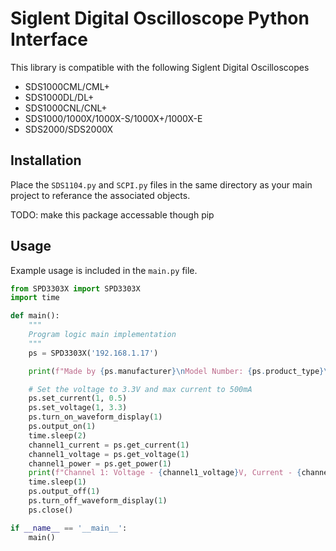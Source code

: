 # Siglent Digital Oscilloscope Python Interface

This library is compatible with the following Siglent Digital Oscilloscopes
- SDS1000CML/CML+
- SDS1000DL/DL+
- SDS1000CNL/CNL+
- SDS1000/1000X/1000X-S/1000X+/1000X-E
- SDS2000/SDS2000X

## Installation
Place the `SDS1104.py` and `SCPI.py` files in the same directory as your main project to referance the associated objects.

TODO: make this package accessable though pip

## Usage
Example usage is included in the `main.py` file.

```py
from SPD3303X import SPD3303X
import time

def main():
    """
    Program logic main implementation
    """
    ps = SPD3303X('192.168.1.17')

    print(f"Made by {ps.manufacturer}\nModel Number: {ps.product_type}\nSeries Number: {ps.series_number}\nSoftware Version: {ps.software_version}\nHardware Version: {ps.hardware_version}")

    # Set the voltage to 3.3V and max current to 500mA
    ps.set_current(1, 0.5)
    ps.set_voltage(1, 3.3)
    ps.turn_on_waveform_display(1)
    ps.output_on(1)
    time.sleep(2)
    channel1_current = ps.get_current(1)
    channel1_voltage = ps.get_voltage(1)
    channel1_power = ps.get_power(1)
    print(f"Channel 1: Voltage - {channel1_voltage}V, Current - {channel1_current}A, Power - {channel1_power}W")
    time.sleep(1)
    ps.output_off(1)
    ps.turn_off_waveform_display(1)
    ps.close()

if __name__ == '__main__':
    main()
```